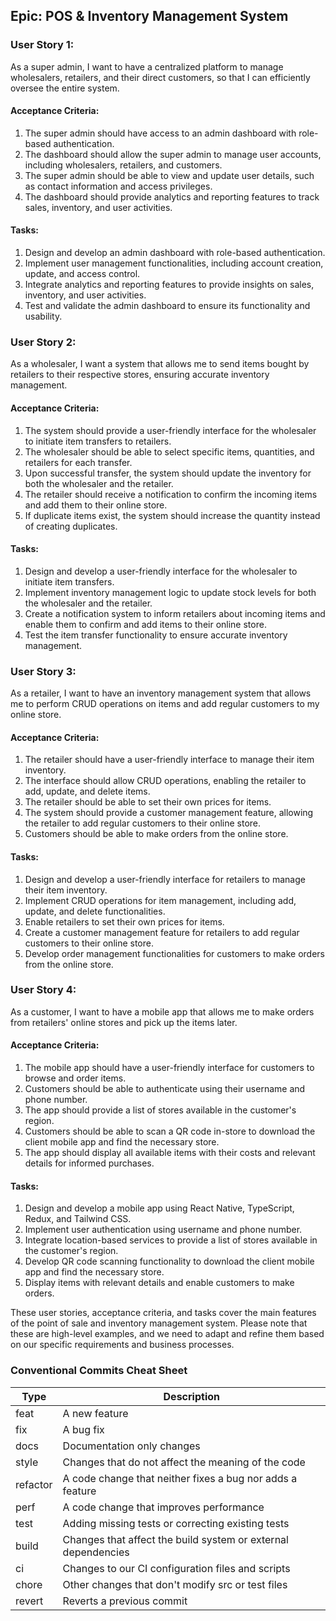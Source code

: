 ## Epic: POS & Inventory Management System

### User Story 1:
As a super admin, I want to have a centralized platform to manage wholesalers, retailers, and their direct customers, so that I can efficiently oversee the entire system.

#### Acceptance Criteria:
1. The super admin should have access to an admin dashboard with role-based authentication.
2. The dashboard should allow the super admin to manage user accounts, including wholesalers, retailers, and customers.
3. The super admin should be able to view and update user details, such as contact information and access privileges.
4. The dashboard should provide analytics and reporting features to track sales, inventory, and user activities.

#### Tasks:
1. Design and develop an admin dashboard with role-based authentication.
2. Implement user management functionalities, including account creation, update, and access control.
3. Integrate analytics and reporting features to provide insights on sales, inventory, and user activities.
4. Test and validate the admin dashboard to ensure its functionality and usability.

### User Story 2:
As a wholesaler, I want a system that allows me to send items bought by retailers to their respective stores, ensuring accurate inventory management.

#### Acceptance Criteria:
1. The system should provide a user-friendly interface for the wholesaler to initiate item transfers to retailers.
2. The wholesaler should be able to select specific items, quantities, and retailers for each transfer.
3. Upon successful transfer, the system should update the inventory for both the wholesaler and the retailer.
4. The retailer should receive a notification to confirm the incoming items and add them to their online store.
5. If duplicate items exist, the system should increase the quantity instead of creating duplicates.

#### Tasks:
1. Design and develop a user-friendly interface for the wholesaler to initiate item transfers.
2. Implement inventory management logic to update stock levels for both the wholesaler and the retailer.
3. Create a notification system to inform retailers about incoming items and enable them to confirm and add items to their online store.
4. Test the item transfer functionality to ensure accurate inventory management.

### User Story 3:
As a retailer, I want to have an inventory management system that allows me to perform CRUD operations on items and add regular customers to my online store.

#### Acceptance Criteria:
1. The retailer should have a user-friendly interface to manage their item inventory.
2. The interface should allow CRUD operations, enabling the retailer to add, update, and delete items.
3. The retailer should be able to set their own prices for items.
4. The system should provide a customer management feature, allowing the retailer to add regular customers to their online store.
5. Customers should be able to make orders from the online store.

#### Tasks:
1. Design and develop a user-friendly interface for retailers to manage their item inventory.
2. Implement CRUD operations for item management, including add, update, and delete functionalities.
3. Enable retailers to set their own prices for items.
4. Create a customer management feature for retailers to add regular customers to their online store.
5. Develop order management functionalities for customers to make orders from the online store.

### User Story 4:
As a customer, I want to have a mobile app that allows me to make orders from retailers' online stores and pick up the items later.

#### Acceptance Criteria:
1. The mobile app should have a user-friendly interface for customers to browse and order items.
2. Customers should be able to authenticate using their username and phone number.
3. The app should provide a list of stores available in the customer's region.
4. Customers should be able to scan a QR code in-store to download the client mobile app and find the necessary store.
5. The app should display all available items with their costs and relevant details for informed purchases.

#### Tasks:
1. Design and develop a mobile app using React Native, TypeScript, Redux, and Tailwind CSS.
2. Implement user authentication using username and phone number.
3. Integrate location-based services to provide a list of stores available in the customer's region.
4. Develop QR code scanning functionality to download the client mobile app and find the necessary store.
5. Display items with relevant details and enable customers to make orders.

These user stories, acceptance criteria, and tasks cover the main features of the point of sale and inventory management system. Please note that these are high-level examples, and we need to adapt and refine them based on our specific requirements and business processes.

### Conventional Commits Cheat Sheet

| Type     | Description                                           |
| -------- | ----------------------------------------------------- |
| feat     | A new feature                                         |
| fix      | A bug fix                                             |
| docs     | Documentation only changes                            |
| style    | Changes that do not affect the meaning of the code    |
| refactor | A code change that neither fixes a bug nor adds a feature |
| perf     | A code change that improves performance              |
| test     | Adding missing tests or correcting existing tests      |
| build    | Changes that affect the build system or external dependencies |
| ci       | Changes to our CI configuration files and scripts     |
| chore    | Other changes that don't modify src or test files      |
| revert   | Reverts a previous commit                             |